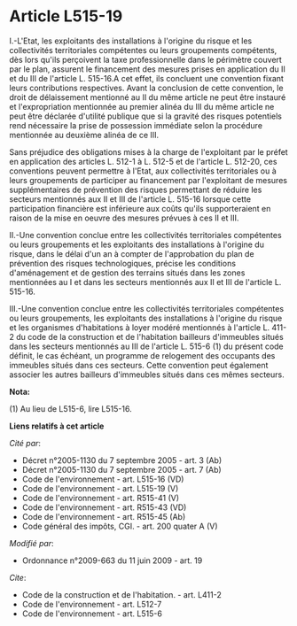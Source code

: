 # Article L515-19

I.-L'Etat, les exploitants des installations à l'origine du risque et les collectivités territoriales compétentes ou leurs
groupements compétents, dès lors qu'ils perçoivent la taxe professionnelle dans le périmètre couvert par le plan, assurent le
financement des mesures prises en application du II et du III de l'article L. 515-16.A cet effet, ils concluent une
convention fixant leurs contributions respectives. Avant la conclusion de cette convention, le droit de délaissement
mentionné au II du même article ne peut être instauré et l'expropriation mentionnée au premier alinéa du III du même article
ne peut être déclarée d'utilité publique que si la gravité des risques potentiels rend nécessaire la prise de possession
immédiate selon la procédure mentionnée au deuxième alinéa de ce III. 

Sans préjudice des obligations mises à la charge de l'exploitant par le préfet en application des articles L. 512-1 à L.
512-5 et de l'article L. 512-20, ces conventions peuvent permettre à l'Etat, aux collectivités territoriales ou à leurs
groupements de participer au financement par l'exploitant de mesures supplémentaires de prévention des risques permettant de
réduire les secteurs mentionnés aux II et III de l'article L. 515-16 lorsque cette participation financière est inférieure
aux coûts qu'ils supporteraient en raison de la mise en oeuvre des mesures prévues à ces II et III. 

II.-Une convention conclue entre les collectivités territoriales compétentes ou leurs groupements et les exploitants des
installations à l'origine du risque, dans le délai d'un an à compter de l'approbation du plan de prévention des risques
technologiques, précise les conditions d'aménagement et de gestion des terrains situés dans les zones mentionnées au I et
dans les secteurs mentionnés aux II et III de l'article L. 515-16. 

III.-Une convention conclue entre les collectivités territoriales compétentes ou leurs groupements, les exploitants des
installations à l'origine du risque et les organismes d'habitations à loyer modéré mentionnés à l'article L. 411-2 du code de
la construction et de l'habitation bailleurs d'immeubles situés dans les secteurs mentionnés au III de l'article L. 515-6 (1)
du présent code définit, le cas échéant, un programme de relogement des occupants des immeubles situés dans ces secteurs.
Cette convention peut également associer les autres bailleurs d'immeubles situés dans ces mêmes secteurs.

**Nota:**

(1) Au lieu de L515-6, lire L515-16.

**Liens relatifs à cet article**

_Cité par_:

  - Décret n°2005-1130 du 7 septembre 2005 - art. 3 (Ab)
  - Décret n°2005-1130 du 7 septembre 2005 - art. 7 (Ab)
  - Code de l'environnement - art. L515-16 (VD)
  - Code de l'environnement - art. L515-19 (V)
  - Code de l'environnement - art. R515-41 (V)
  - Code de l'environnement - art. R515-43 (VD)
  - Code de l'environnement - art. R515-45 (Ab)
  - Code général des impôts, CGI. - art. 200 quater A (V)

_Modifié par_:

  - Ordonnance n°2009-663 du 11 juin 2009 - art. 19

_Cite_:

  - Code de la construction et de l'habitation. - art. L411-2
  - Code de l'environnement - art. L512-7
  - Code de l'environnement - art. L515-6
